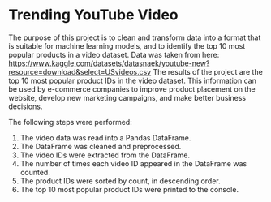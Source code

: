 # Trending YouTube Video

 The purpose of this project is to clean and transform data into a format that is suitable for machine learning models, and to identify the top 10 most popular products in a video dataset.
  Data was taken from here: https://www.kaggle.com/datasets/datasnaek/youtube-new?resource=download&select=USvideos.csv
  The results of the project are the top 10 most popular product IDs in the video dataset. This information can be used by e-commerce companies to improve product placement on the website, develop new marketing campaigns, and make better business decisions.
   
   The following steps were performed:

1. The video data was read into a Pandas DataFrame.
2. The DataFrame was cleaned and preprocessed.
3. The video IDs were extracted from the DataFrame.
4. The number of times each video ID appeared in the DataFrame was counted.
5. The product IDs were sorted by count, in descending order.
6. The top 10 most popular product IDs were printed to the console.
